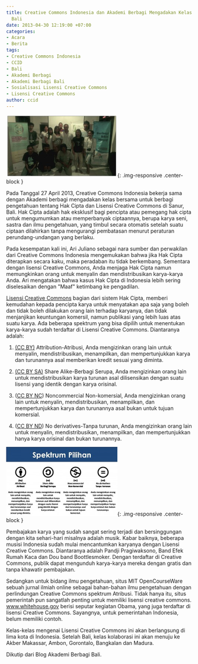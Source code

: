 ```yaml
---
title: Creative Commons Indonesia dan Akademi Berbagi Mengadakan Kelas Bersama di
  Bali
date: 2013-04-30 12:19:00 +07:00
categories:
- Acara
- Berita
tags:
- Creative Commons Indonesia
- CCID
- Bali
- Akademi Berbagi
- Akademi Berbagi Bali
- Sosialisasi Lisensi Creative Commons
- Lisensi Creative Commons
author: ccid
---
```


![CCID-dan-Akademi-Berbagi-di-Bali-27-April-2013-300x169.jpg](/uploads/CCID-dan-Akademi-Berbagi-di-Bali-27-April-2013-300x169.jpg){: .img-responsive .center-block }

Pada Tanggal 27 April 2013, Creative Commons Indonesia bekerja sama dengan Akademi berbagi mengadakan kelas bersama untuk berbagi pengetahuan tentang Hak Cipta dan Lisensi Creative Commons di Sanur, Bali. Hak Cipta adalah hak eksklusif bagi pencipta atau pemegang hak cipta untuk mengumumkan atau memperbanyak ciptaannya, berupa karya seni, sastra dan ilmu pengetahuan, yang timbul secara otomatis setelah suatu ciptaan dilahirkan tanpa mengurangi pembatasan menurut peraturan perundang-undangan yang berlaku.

Pada kesempatan kali ini, Ari Juliano sebagai nara sumber dan perwakilan dari Creative Commons Indonesia mengemukakan bahwa jika Hak Cipta diterapkan secara kaku, maka peradaban itu tidak berkembang. Sementara dengan lisensi Creative Commons, Anda menjaga Hak Cipta namun memungkinkan orang untuk menyalin dan mendistribusikan karya-karya Anda. Ari mengatakan bahwa kasus Hak Cipta di Indonesia lebih sering diselesaikan dengan "Maaf" ketimbang ke pengadilan.

[Lisensi Creative Commons](http://www.slideshare.net/AkberBali/lisensi-creative-commons) bagian dari sistem Hak Cipta, memberi kemudahan kepada pencipta karya untuk menyatakan apa saja yang boleh dan tidak boleh dilakukan orang lain terhadap karyanya, dan tidak menjanjikan keuntungan komersil, namun publikasi yang lebih luas atas suatu karya.
Ada beberapa spektrum yang bisa dipilih untuk menentukan karya-karya sudah terdaftar di Lisensi Creative Commons. Diantaranya adalah:

1. [(CC BY)](http://creativecommons.org/licenses/by/3.0/) Attribution-Atribusi, Anda mengizinkan orang lain untuk menyalin, mendistribusikan, menampilkan, dan mempertunjukkan karya dan turunannya asal memberikan kredit sesuai yang diminta.

2. [(CC BY SA)](http://creativecommons.org/licenses/by-sa/3.0/) Share Alike-Berbagi Serupa, Anda mengizinkan orang lain untuk mendistribusikan karya turunan asal dilisensikan dengan suatu lisensi yang identik dengan karya orisinal.

3. ([CC BY NC](http://creativecommons.org/licenses/by-nc/4.0/)) Noncommercial Non-komersial, Anda mengizinkan orang lain untuk menyalin, mendistribusikan, menampilkan, dan mempertunjukkan karya dan turunannya asal bukan untuk tujuan komersial.

4. ([CC BY ND](http://creativecommons.org/licenses/by-nd/4.0/)) No derivatives-Tanpa turunan, Anda mengizinkan orang lain untuk menyalin, mendistribusikan, menampilkan, dan mempertunjukkan hanya karya orisinal dan bukan turunannya.

![Spektrum-Pilihan-300x186.jpg](/uploads/Spektrum-Pilihan-300x186.jpg){: .img-responsive .center-block }

Pembajakan karya yang sudah sangat sering terjadi dan bersinggungan dengan kita sehari-hari misalnya adalah musik. Kabar baiknya, beberapa musisi Indonesia sudah mulai mencantumkan karyanya dengan Lisensi Creative Commons. Diantaranya adalah Pandji Pragiwaksono, Band Efek Rumah Kaca dan Dou band Boottlesmoker. Dengan terdaftar di Creative Commons, publik dapat mengunduh karya-karya mereka dengan gratis dan tanpa khawatir pembajakan.

Sedangkan untuk bidang ilmu pengetahuan, situs MIT OpenCourseWare sebuah jurnal ilmiah online sebagai bahan-bahan ilmu pengetahuan dengan perlindungan Creative Commons spektrum Atribusi. Tidak hanya itu, situs pemerintah pun sangatlah penting untuk memiliki lisensi creative commons. www.whitehouse.gov berisi seputar kegiatan Obama, yang juga terdaftar di lisensi Creative Commons. Sayangnya, untuk pemerintahan Indonesia, belum memiliki contoh.

Kelas-kelas mengenai Lisensi Creative Commons ini akan berlangsung di lima kota di Indonesia. Setelah Bali, kelas kolaborasi ini akan menuju ke Akber Makassar, Ambon, Gorontalo, Bangkalan dan Madura.

Dikutip dari Blog Akademi Berbagi Bali.